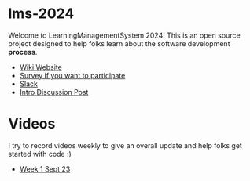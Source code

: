 # lms-2024
Welcome to LearningManagementSystem 2024! This is an open source project designed to help folks learn about the software development **process**.

- [Wiki Website](https://emilharvey.ca/lms-2024)
- [Survey if you want to participate](https://forms.gle/vs4Xr4htJ4dswRCV8)
- [Slack](https://join.slack.com/t/lms-2024/shared_invite/zt-2r3ma5s1e-whiKySCz0qip3Nm5Uuifag)
- [Intro Discussion Post](https://github.com/ehharvey/lms-2024/discussions/12)

# Videos
I try to record videos weekly to give an overall update and help folks get started with code :)
- [Week 1 Sept 23](https://youtu.be/4xZaxwmNqJQ)
